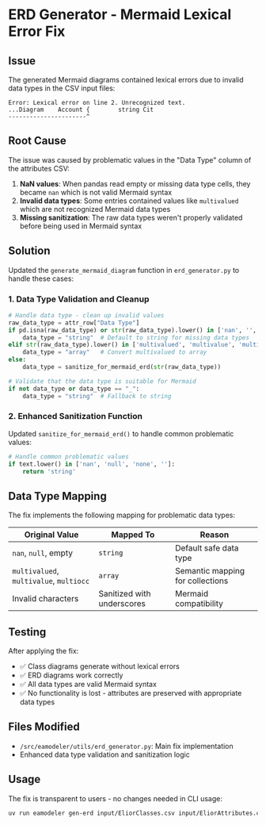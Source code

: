 # ERD Generator - Mermaid Lexical Error Fix

## Issue
The generated Mermaid diagrams contained lexical errors due to invalid data types in the CSV input files:

```
Error: Lexical error on line 2. Unrecognized text.
...Diagram    Account {        string Cit
----------------------^
```

## Root Cause
The issue was caused by problematic values in the "Data Type" column of the attributes CSV:

1. **NaN values**: When pandas read empty or missing data type cells, they became `nan` which is not valid Mermaid syntax
2. **Invalid data types**: Some entries contained values like `multivalued` which are not recognized Mermaid data types
3. **Missing sanitization**: The raw data types weren't properly validated before being used in Mermaid syntax

## Solution
Updated the `generate_mermaid_diagram` function in `erd_generator.py` to handle these cases:

### 1. Data Type Validation and Cleanup
```python
# Handle data type - clean up invalid values
raw_data_type = attr_row["Data Type"]
if pd.isna(raw_data_type) or str(raw_data_type).lower() in ['nan', '', 'null']:
    data_type = "string"  # Default to string for missing data types
elif str(raw_data_type).lower() in ['multivalued', 'multivalue', 'multiocc']:
    data_type = "array"   # Convert multivalued to array
else:
    data_type = sanitize_for_mermaid_erd(str(raw_data_type))

# Validate that the data type is suitable for Mermaid
if not data_type or data_type == "_":
    data_type = "string"  # Fallback to string
```

### 2. Enhanced Sanitization Function
Updated `sanitize_for_mermaid_erd()` to handle common problematic values:
```python
# Handle common problematic values
if text.lower() in ['nan', 'null', 'none', '']:
    return 'string'
```

## Data Type Mapping
The fix implements the following mapping for problematic data types:

| Original Value | Mapped To | Reason |
|---------------|-----------|---------|
| `nan`, `null`, empty | `string` | Default safe data type |
| `multivalued`, `multivalue`, `multiocc` | `array` | Semantic mapping for collections |
| Invalid characters | Sanitized with underscores | Mermaid compatibility |

## Testing
After applying the fix:
- ✅ Class diagrams generate without lexical errors
- ✅ ERD diagrams work correctly  
- ✅ All data types are valid Mermaid syntax
- ✅ No functionality is lost - attributes are preserved with appropriate data types

## Files Modified
- `/src/eamodeler/utils/erd_generator.py`: Main fix implementation
- Enhanced data type validation and sanitization logic

## Usage
The fix is transparent to users - no changes needed in CLI usage:
```bash
uv run eamodeler gen-erd input/EliorClasses.csv input/EliorAttributes.csv input/EliorRelationships.csv "Customer & Contract" --diagram-type classDiagram
```